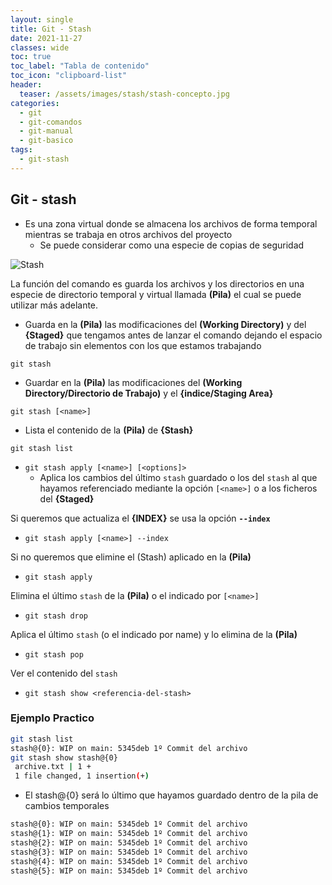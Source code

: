 ```yaml
---
layout: single
title: Git - Stash 
date: 2021-11-27
classes: wide
toc: true
toc_label: "Tabla de contenido"
toc_icon: "clipboard-list"
header:
  teaser: /assets/images/stash/stash-concepto.jpg
categories:
  - git
  - git-comandos
  - git-manual
  - git-basico
tags:
  - git-stash
---
```


## Git - stash

* Es una zona virtual donde se almacena los archivos de forma temporal mientras se trabaja en otros archivos del proyecto
  * Se puede considerar como una especie de copias de seguridad

![Stash](/blog/assets/images/stash/stash-concepto2.jpg)

La función del comando es guarda los archivos y los directorios en una especie de directorio temporal y virtual llamada **(Pila)**  el cual se puede utilizar más adelante.

* Guarda en la **(Pila)** las modificaciones del **(Working Directory)** y del **{Staged}** que tengamos antes de lanzar el comando dejando el espacio de trabajo sin elementos con los que estamos trabajando

``git stash``

* Guardar en la **(Pila)** las modificaciones del **(Working Directory/Directorio de Trabajo)** y el **{indice/Staging Area}**

``git stash [<name>]``

* Lista el contenido de la **(Pila)** de **{Stash}**

``git stash list``

* ``git stash apply [<name>] [<options]>``
  * Aplica los cambios del último ``stash`` guardado o los del ``stash`` al que hayamos referenciado mediante la opción ``[<name>]`` o a los ficheros del **{Staged}**
  
Si queremos que actualiza el **{INDEX}** se usa la opción **``--index``**

* ``git stash apply [<name>] --index``
  
Si no queremos que elimine el (Stash) aplicado en la **(Pila)**

* ``git stash apply``

Elimina el último ``stash`` de la **(Pila)** o el indicado por ``[<name>]``

* ``git stash drop``

Aplica el último ``stash`` (o el indicado por name) y lo elimina de la **(Pila)**

* ``git stash pop``

Ver el contenido del ``stash``

* ``git stash show <referencia-del-stash>``

### Ejemplo Practico

```bash
git stash list 
stash@{0}: WIP on main: 5345deb 1º Commit del archivo
git stash show stash@{0}
 archive.txt | 1 +
 1 file changed, 1 insertion(+)
```

* El stash@{0} será lo último que hayamos guardado dentro de la pila de cambios temporales

```bash
stash@{0}: WIP on main: 5345deb 1º Commit del archivo
stash@{1}: WIP on main: 5345deb 1º Commit del archivo
stash@{2}: WIP on main: 5345deb 1º Commit del archivo
stash@{3}: WIP on main: 5345deb 1º Commit del archivo
stash@{4}: WIP on main: 5345deb 1º Commit del archivo
stash@{5}: WIP on main: 5345deb 1º Commit del archivo
```

